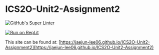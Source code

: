 # ICS2O-Unit2-Assignment2

[![GitHub's Super Linter](https://github.com/jaejun-lee06/ICS2O-Unit2-Assignment2/workflows/GitHub's%20Super%20Linter/badge.svg)](https://github.com/jaejun-lee06/ICS2O-Unit2-Assignment2/actions)

[![Run on Repl.it](https://repl.it/badge/github/jaejun-lee06/ICS2O-Unit2-Assignment2)](https://repl.it/github/jaejun-lee06/ICS2O-Unit2-Assignment2)

This site can be found at: [https://jaejun-lee06.github.io/ICS2O-Unit2-Assignment2](https://jaejun-lee06.github.io/ICS2O-Unit2-Assignment2)
